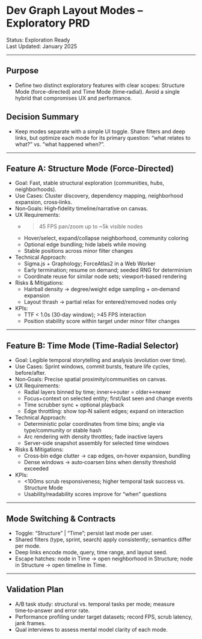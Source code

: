 # Dev Graph Layout Modes – Exploratory PRD

Status: Exploration Ready  
Last Updated: January 2025

---

## Purpose
- Define two distinct exploratory features with clear scopes: Structure Mode (force-directed) and Time Mode (time‑radial). Avoid a single hybrid that compromises UX and performance.

## Decision Summary
- Keep modes separate with a simple UI toggle. Share filters and deep links, but optimize each mode for its primary question: “what relates to what?” vs. “what happened when?”.

---

## Feature A: Structure Mode (Force‑Directed)

- Goal: Fast, stable structural exploration (communities, hubs, neighborhoods).
- Use Cases: Cluster discovery, dependency mapping, neighborhood expansion, cross‑links.
- Non‑Goals: High‑fidelity timeline/narrative on canvas.
- UX Requirements:
  - >45 FPS pan/zoom up to ~5k visible nodes
  - Hover/select, expand/collapse neighborhood, community coloring
  - Optional edge bundling; hide labels while moving
  - Stable positions across minor filter changes
- Technical Approach:
  - Sigma.js + Graphology; ForceAtlas2 in a Web Worker
  - Early termination; resume on demand; seeded RNG for determinism
  - Coordinate reuse for similar node sets; viewport-based rendering
- Risks & Mitigations:
  - Hairball density → degree/weight edge sampling + on‑demand expansion
  - Layout thrash → partial relax for entered/removed nodes only
- KPIs:
  - TTF < 1.0s (30‑day window); >45 FPS interaction
  - Position stability score within target under minor filter changes

---

## Feature B: Time Mode (Time‑Radial Selector)

- Goal: Legible temporal storytelling and analysis (evolution over time).
- Use Cases: Sprint windows, commit bursts, feature life cycles, before/after.
- Non‑Goals: Precise spatial proximity/communities on canvas.
- UX Requirements:
  - Radial layers binned by time; inner↔outer = older↔newer
  - Focus+context on selected entity; first/last seen and change events
  - Time scrubber sync + optional playback
  - Edge throttling: show top‑N salient edges; expand on interaction
- Technical Approach:
  - Deterministic polar coordinates from time bins; angle via type/community or stable hash
  - Arc rendering with density throttles; fade inactive layers
  - Server‑side snapshot assembly for selected time windows
- Risks & Mitigations:
  - Cross‑bin edge clutter → cap edges, on‑hover expansion, bundling
  - Dense windows → auto‑coarsen bins when density threshold exceeded
- KPIs:
  - <100ms scrub responsiveness; higher temporal task success vs. Structure Mode
  - Usability/readability scores improve for “when” questions

---

## Mode Switching & Contracts
- Toggle: “Structure” | “Time”; persist last mode per user.
- Shared filters (type, sprint, search) apply consistently; semantics differ per mode.
- Deep links encode mode, query, time range, and layout seed.
- Escape hatches: node in Time → open neighborhood in Structure; node in Structure → open timeline in Time.

---

## Validation Plan
- A/B task study: structural vs. temporal tasks per mode; measure time‑to‑answer and error rate.
- Performance profiling under target datasets; record FPS, scrub latency, jank frames.
- Qual interviews to assess mental model clarity of each mode.

